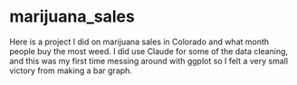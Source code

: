 # marijuana_sales
 Here is a project I did on marijuana sales in Colorado and what month people buy the most weed. 
I did use Claude for some of the data cleaning, and this was my first time messing around with ggplot so I felt a very small victory from making a bar graph. 
